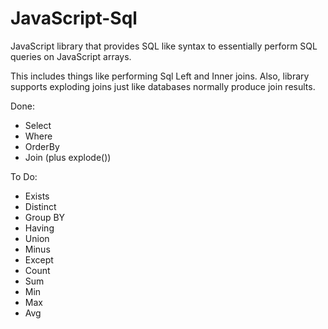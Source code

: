 # JavaScript-Sql
JavaScript library that provides SQL like syntax to essentially perform SQL queries on JavaScript arrays. 

This includes things like performing Sql Left and Inner joins. Also, library supports exploding joins just like databases normally produce join results.

Done:
+ Select
+ Where
+ OrderBy
+ Join (plus explode())

To Do: 
+ Exists
+ Distinct
+ Group BY
+ Having
+ Union
+ Minus
+ Except
+ Count
+ Sum
+ Min
+ Max
+ Avg
